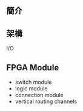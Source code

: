 ## 簡介

## 架構
I/O

## FPGA Module

- switch module
- logic module
- connection module
- vertical routing channels
